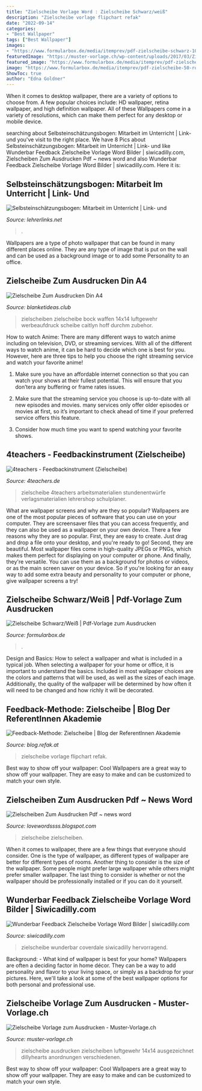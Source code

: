 ```yaml
---
title: "Zielscheibe Vorlage Word : Zielscheibe Schwarz/weiß"
description: "Zielscheibe vorlage flipchart refak"
date: "2022-09-14"
categories:
- "Best Wallpaper"
tags: ["Best Wallpaper"]
images:
- "https://www.formularbox.de/media/itemprev/pdf-zielscheibe-schwarz-10.jpg"
featuredImage: "https://muster-vorlage.ch/wp-content/uploads/2017/03/Zielscheibe-Vorlage-1-768x1086.jpg"
featured_image: "https://www.formularbox.de/media/itemprev/pdf-zielscheibe-schwarz-10.jpg"
image: "https://www.formularbox.de/media/itemprev/pdf-zielscheibe-50-rot-schwarz.jpg"
ShowToc: true
author: "Edna Goldner"
---
```



When it comes to desktop wallpaper, there are a variety of options to choose from. A few popular choices include: HD wallpaper, retina wallpaper, and high definition wallpaper. All of these Wallpapers come in a variety of resolutions, which can make them perfect for any desktop or mobile device. 

	

		
searching about Selbsteinschätzungsbogen: Mitarbeit im Unterricht | Link- und you've visit to the right place. We have 8 Pics about Selbsteinschätzungsbogen: Mitarbeit im Unterricht | Link- und like Wunderbar Feedback Zielscheibe Vorlage Word Bilder | siwicadilly.com, Zielscheiben Zum Ausdrucken Pdf ~ news word and also Wunderbar Feedback Zielscheibe Vorlage Word Bilder | siwicadilly.com. Here it is:
		
    
## Selbsteinschätzungsbogen: Mitarbeit Im Unterricht | Link- Und

<img loading=lazy src="http://www.lehrerlinks.net/wp-content/uploads/2018/01/selbsteinschaetzungsbogen-mitarbeit-im-unterricht.JPG" onerror="this.onerror=null;this.src='https://tse3.mm.bing.net/th?id=OIP.FcZAUeQwmhpyiP3P6nn2tAAAAA&amp;pid=15.1';" alt="Selbsteinschätzungsbogen: Mitarbeit im Unterricht | Link- und">

_Source: lehrerlinks.net_

>. 

	



Wallpapers are a type of photo wallpaper that can be found in many different places online. They are any type of image that is put on the wall and can be used as a background image or to add some Personality to an office.

    
## Zielscheibe Zum Ausdrucken Din A4

<img loading=lazy src="http://www.muzzle.de/Zubehor/Zielscheiben/muzzle_scheibe_LG_werbe_waffen_bock_FM.jpg" onerror="this.onerror=null;this.src='https://tse3.mm.bing.net/th?id=OIP.QqS0w1MHlHwD2jC1ymajPAHaHb&amp;pid=15.1';" alt="Zielscheibe Zum Ausdrucken Din A4">

_Source: blanketideas.club_

>zielscheiben zielscheibe bock waffen 14x14 luftgewehr werbeaufdruck scheibe caitlyn hoff durchm zubehor. 

	

How to watch Anime: There are many different ways to watch anime including on television, DVD, or streaming services.
With all of the different ways to watch anime, it can be hard to decide which one is best for you. However, here are three tips to help you choose the right streaming service and watch your favorite anime!
1. Make sure you have an affordable internet connection so that you can watch your shows at their fullest potential. This will ensure that you don’tera any buffering or frame rates issues.

2. Make sure that the streaming service you choose is up-to-date with all new episodes and movies. many services only offer older episodes or movies at first, so it’s important to check ahead of time if your preferred service offers this feature.

3. Consider how much time you want to spend watching your favorite shows.

    
## 4teachers - Feedbackinstrument (Zielscheibe)

<img loading=lazy src="https://media.4teachers.de/images/material_thumbs/material.25525-thumb.jpg" onerror="this.onerror=null;this.src='https://tse1.mm.bing.net/th?id=OIP.7uCwBOqtY2kPlGseqxFseAHaFk&amp;pid=15.1';" alt="4teachers - Feedbackinstrument (Zielscheibe)">

_Source: 4teachers.de_

>zielscheibe 4teachers arbeitsmaterialien stundenentwürfe verlagsmaterialien lehrershop schulplaner. 

	

What are wallpaper screens and why are they so popular?
Wallpapers are one of the most popular pieces of software that you can use on your computer. They are screensaver files that you can access frequently, and they can also be used as a wallpaper on your own device. There a few reasons why they are so popular. First, they are easy to create. Just drag and drop a file onto your desktop, and you're ready to go! Second, they are beautiful. Most wallpaper files come in high-quality JPEGs or PNGs, which makes them perfect for displaying on your computer or phone. And finally, they're versatile. You can use them as a background for photos or videos, or as the main screen saver on your device. So if you're looking for an easy way to add some extra beauty and personality to your computer or phone, give wallpaper screens a try!

    
## Zielscheibe Schwarz/Weiß | Pdf-Vorlage Zum Ausdrucken

<img loading=lazy src="https://www.formularbox.de/media/itemprev/pdf-zielscheibe-schwarz-10.jpg" onerror="this.onerror=null;this.src='https://tse2.mm.bing.net/th?id=OIP.mDHlPxks1aiThggV5mcqvQAAAA&amp;pid=15.1';" alt="Zielscheibe Schwarz/Weiß | Pdf-Vorlage zum Ausdrucken">

_Source: formularbox.de_

>. 

	

Design and Basics: How to select a wallpaper and what is included in a typical job.
When selecting a wallpaper for your home or office, it is important to understand the basics. Included in most wallpaper choices are the colors and patterns that will be used, as well as the sizes of each image. Additionally, the quality of the wallpaper will be determined by how often it will need to be changed and how richly it will be decorated.

    
## Feedback-Methode: Zielscheibe | Blog Der ReferentInnen Akademie

<img loading=lazy src="https://blog.refak.at/blog/wp-content/uploads/2014/06/Zielscheibe.jpg" onerror="this.onerror=null;this.src='https://tse1.mm.bing.net/th?id=OIP.pxW-wsMI4lz3ODGmzVReVQHaJ9&amp;pid=15.1';" alt="Feedback-Methode: Zielscheibe | Blog der ReferentInnen Akademie">

_Source: blog.refak.at_

>zielscheibe vorlage flipchart refak. 

	

Best way to show off your wallpaper:
Cool Wallpapers are a great way to show off your wallpaper. They are easy to make and can be customized to match your own style.

    
## Zielscheiben Zum Ausdrucken Pdf ~ News Word

<img loading=lazy src="https://www.formularbox.de/media/itemprev/pdf-zielscheibe-50-rot-schwarz.jpg" onerror="this.onerror=null;this.src='https://tse4.mm.bing.net/th?id=OIP.9iYhi5DJIc9VokCavARZzQAAAA&amp;pid=15.1';" alt="Zielscheiben Zum Ausdrucken Pdf ~ news word">

_Source: lovewordssss.blogspot.com_

>zielscheibe zielscheiben. 

	

When it comes to wallpaper, there are a few things that everyone should consider. One is the type of wallpaper, as different types of wallpaper are better for different types of rooms. Another thing to consider is the size of the wallpaper. Some people might prefer large wallpaper while others might prefer smaller wallpaper. The last thing to consider is whether or not the wallpaper should be professionally installed or if you can do it yourself.

    
## Wunderbar Feedback Zielscheibe Vorlage Word Bilder | Siwicadilly.com

<img loading=lazy src="https://www.siwicadilly.com/wp-content/uploads/2019/03/feedback-zielscheibe-vorlage-word-erstaunlich-schulerfeedback-5-feedback-methoden-fur-den-schulalltag-der-feedback-zielscheibe-vorlage-word.png" onerror="this.onerror=null;this.src='https://tse2.mm.bing.net/th?id=OIP.-d-v7yi6xg2hvgASmUkIfQHaHa&amp;pid=15.1';" alt="Wunderbar Feedback Zielscheibe Vorlage Word Bilder | siwicadilly.com">

_Source: siwicadilly.com_

>zielscheibe wunderbar coverdale siwicadilly hervorragend. 

	

Background: - What kind of wallpaper is best for your home?
Wallpapers are often a deciding factor in home décor. They can be a way to add personality and flavor to your living space, or simply as a backdrop for your pictures. Here, we'll take a look at some of the best wallpaper options for both personal and professional use.

    
## Zielscheibe Vorlage Zum Ausdrucken - Muster-Vorlage.ch

<img loading=lazy src="https://muster-vorlage.ch/wp-content/uploads/2017/03/Zielscheibe-Vorlage-1-768x1086.jpg" onerror="this.onerror=null;this.src='https://tse2.mm.bing.net/th?id=OIP.4aFh-MT4AC276z6EwFBlswHaKe&amp;pid=15.1';" alt="Zielscheibe Vorlage zum Ausdrucken - Muster-Vorlage.ch">

_Source: muster-vorlage.ch_

>zielscheibe ausdrucken zielscheiben luftgewehr 14x14 ausgezeichnet dillyhearts anordnungen verschiedenen. 

	

Best way to show off your wallpaper:
Cool Wallpapers are a great way to show off your wallpaper. They are easy to make and can be customized to match your own style.

